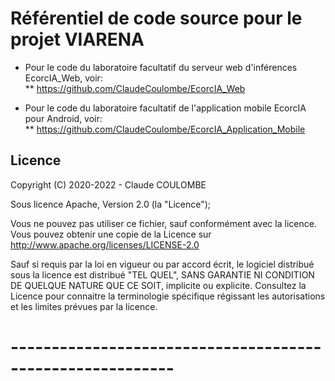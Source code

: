 # Référentiel de code source pour le projet VIARENA

* Pour le code du laboratoire facultatif du serveur web d'inférences EcorcIA_Web, voir:<br/>
** https://github.com/ClaudeCoulombe/EcorcIA_Web

* Pour le code du laboratoire facultatif de l'application mobile EcorcIA pour Android, voir:<br/>
** https://github.com/ClaudeCoulombe/EcorcIA_Application_Mobile

## Licence

Copyright (C) 2020-2022 - Claude COULOMBE

Sous licence Apache, Version 2.0 (la "Licence");

Vous ne pouvez pas utiliser ce fichier, sauf conformément avec la licence.
Vous pouvez obtenir une copie de la Licence sur
http://www.apache.org/licenses/LICENSE-2.0

Sauf si requis par la loi en vigueur ou par accord écrit, le logiciel distribué sous la licence est distribué "TEL QUEL", 
SANS GARANTIE NI CONDITION DE QUELQUE NATURE QUE CE SOIT, implicite ou explicite. Consultez la Licence pour connaitre
la terminologie spécifique régissant les autorisations et les limites prévues par la licence.

# ----------------------------------------------------------        

